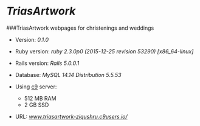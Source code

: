 # _TriasArtwork_
###TriasArtwork webpages for christenings and weddings

* Version: _0.1.0_

* Ruby version: _ruby 2.3.0p0 (2015-12-25 revision 53290) [x86_64-linux]_

* Rails version: _Rails 5.0.0.1_

* Database: _MySQL 14.14 Distribution 5.5.53_

* Using [c9](https://c9.io) server:
    * 512 MB RAM
    * 2   GB SSD

* URL: _www.triasartwork-ziqushru.c9users.io/_